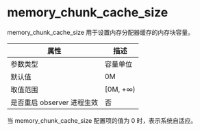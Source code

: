 memory_chunk_cache_size 
============================================

memory_chunk_cache_size 用于设置内存分配器缓存的内存块容量。


|      **属性**      |  **描述**   |
|------------------|-----------|
| 参数类型             | 容量单位      |
| 默认值              | 0M        |
| 取值范围             | \[0M, +∞) |
| 是否重启 observer 进程生效 | 否         |



当 memory_chunk_cache_size 配置项的值为 0 时，表示系统自适应。
